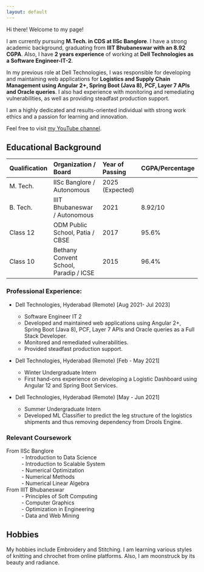 ```yaml
---
layout: default
---
```

Hi there! Welcome to my page!

I am currently pursuing **M.Tech. in CDS at IISc Banglore**. I have a strong academic background, graduating from **IIIT Bhubaneswar with an 8.92 CGPA**. Also, I have **2 years experience** of working at **Dell Technologies as a Software Engineer-IT-2**.

In my previous role at Dell Technologies, I was responsible for developing and maintaining web applications for **Logistics and Supply Chain Management using Angular 2+, Spring Boot (Java 8), PCF, Layer 7 APIs and Oracle queries**. I also had experience with monitoring and remediating vulnerabilities, as well as providing steadfast production support.

I am a highly dedicated and results-oriented individual with strong work ethics and a passion for learning and innovation. 

Feel free to visit [my YouTube channel](https://www.youtube.com/channel/UCnqvCb7JUuQgaQJUlFBYnmw).

## Educational Background


| Qualification | Organization / Board                 | Year of Passing | CGPA/Percentage|
|:------------- |:-------------------------------------|:----------------|:---------------|
|M. Tech.       |IISc Banglore / Autonomous            |2025 (Expected)  |                |
|B. Tech.       |IIIT Bhubaneswar / Autonomous         |2021             |8.92/10         |
|Class 12       |ODM Public School, Patia / CBSE       |2017             |95.6%           |
|Class 10       |Bethany Convent School, Paradip / ICSE|2015             |96.4%           |


### Professional Experience:

- Dell Technologies, Hyderabad (Remote) [Aug 2021- Jul 2023]
  - Software Engineer IT 2
  - Developed and maintained web applications using Angular 2+, Spring Boot (Java 8), PCF, Layer 7 APIs and Oracle queries as a Full Stack Developer.
  - Monitored and remediated vulnerabilities.
  - Provided steadfast production support.

- Dell Technologies, Hyderabad (Remote) [Feb - May 2021]
  - Winter Undergraduate Intern
  - First hand-ons experience on developing a Logistic Dashboard using Angular 12 and Spring Boot Services.

- Dell Technologies, Hyderabad (Remote) [May - Jun 2021]
  - Summer Undergraduate Intern
  - Developed ML Classifier to predict the leg structure of the logistics shipments and thus removing dependency from Drools Engine.




### Relevant Coursework

<dl>
<dt>From IISc Banglore</dt>
<dd>- Introduction to Data Science</dd>
<dd>- Introduction to Scalable System</dd>
<dd>- Numerical Optimization</dd>
<dd>- Numerical Methods</dd>
<dd>- Numerical Linear Algebra</dd>

<dt>From IIIT Bhubaneswar</dt>
<dd>- Principles of Soft Computing</dd>
<dd>- Computer Graphics</dd>
<dd>- Optimization in Engineering</dd>
<dd>- Data and Web Mining</dd>

</dl>

## Hobbies
My hobbies include Embroidery and Stitching. I am learning various styles of knitting and chrochet from online platforms. Also, I am moonstruck by its beauty and radiance.

<!-- Text can be **bold**, _italic_, or ~~strikethrough~~.

[Link to another page](./another-page.html).

There should be whitespace between paragraphs.

There should be whitespace between paragraphs. We recommend including a README, or a file with information about your project.

# Header 1

This is a normal paragraph following a header. GitHub is a code hosting platform for version control and collaboration. It lets you and others work together on projects from anywhere.

## Header 2

> This is a blockquote following a header.
>
> When something is important enough, you do it even if the odds are not in your favor.

### Header 3

```js
// Javascript code with syntax highlighting.
var fun = function lang(l) {
  dateformat.i18n = require('./lang/' + l)
  return true;
}
```

```ruby
# Ruby code with syntax highlighting
GitHubPages::Dependencies.gems.each do |gem, version|
  s.add_dependency(gem, "= #{version}")
end
```

#### Header 4

*   This is an unordered list following a header.
*   This is an unordered list following a header.
*   This is an unordered list following a header.

##### Header 5

1.  This is an ordered list following a header.
2.  This is an ordered list following a header.
3.  This is an ordered list following a header.

###### Header 6

| head1        | head two          | three |
|:-------------|:------------------|:------|
| ok           | good swedish fish | nice  |
| out of stock | good and plenty   | nice  |
| ok           | good `oreos`      | hmm   |
| ok           | good `zoute` drop | yumm  |

### There's a horizontal rule below this.

* * *

### Here is an unordered list:

*   Item foo
*   Item bar
*   Item baz
*   Item zip

### And an ordered list:

1.  Item one
1.  Item two
1.  Item three
1.  Item four

### Small image

![Octocat](https://github.githubassets.com/images/icons/emoji/octocat.png)

### Large image

![Branching](https://guides.github.com/activities/hello-world/branching.png)



```
Long, single-line code blocks should not wrap. They should horizontally scroll if they are too long. This line should be long enough to demonstrate this.
```

```
The final element.
``` -->
